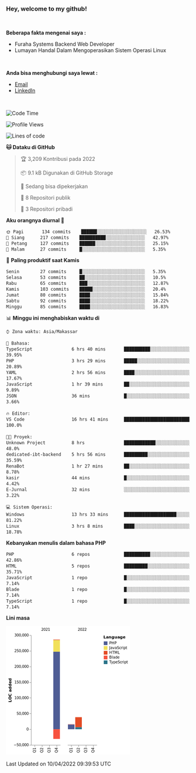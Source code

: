 <h3>Hey, welcome to my github!</h3>

<br>

<p><strong>Beberapa fakta mengenai saya :</strong></p>

<ul>
  <li>Furaha Systems Backend Web Developer</li>
  <li>Lumayan Handal Dalam Mengoperasikan Sistem Operasi Linux</li>
</ul>

<br>

<p><strong>Anda bisa menghubungi saya lewat :</strong></p>

<ul>
  <li><a href="mailto:renaldiapriyanto419@gmail.com">Email</a></li>
  <li><a href="https://www.linkedin.com/in/renaldi-kadang-314314206/">LinkedIn</a></li>
</ul>

<br>

<!--START_SECTION:waka-->
![Code Time](http://img.shields.io/badge/Code%20Time-71%20hrs%2026%20mins-blue)

![Profile Views](http://img.shields.io/badge/Profil%20dilihat-2-blue)

![Lines of code](https://img.shields.io/badge/Sejak%20Hello%20World%20aku%20telah%20menulis-309%20Thousand%20baris%20kode-blue)

**🐱 Dataku di GitHub** 

> 🏆 3,209 Kontribusi pada 2022
 > 
> 📦 9.1 kB Digunakan di GitHub Storage 
 > 
> 💼 Sedang bisa dipekerjakan
 > 
> 📜 8 Repositori publik 
 > 
> 🔑 3 Repositori pribadi  
 > 
**Aku orangnya diurnal 🐤** 

```text
🌞 Pagi       134 commits    ██████░░░░░░░░░░░░░░░░░░░   26.53% 
🌆 Siang      217 commits    ██████████░░░░░░░░░░░░░░░   42.97% 
🌃 Petang     127 commits    ██████░░░░░░░░░░░░░░░░░░░   25.15% 
🌙 Malam      27 commits     █░░░░░░░░░░░░░░░░░░░░░░░░   5.35%

```
📅 **Paling produktif saat Kamis** 

```text
Senin        27 commits     █░░░░░░░░░░░░░░░░░░░░░░░░   5.35% 
Selasa       53 commits     ██░░░░░░░░░░░░░░░░░░░░░░░   10.5% 
Rabu         65 commits     ███░░░░░░░░░░░░░░░░░░░░░░   12.87% 
Kamis        103 commits    █████░░░░░░░░░░░░░░░░░░░░   20.4% 
Jumat        80 commits     ████░░░░░░░░░░░░░░░░░░░░░   15.84% 
Sabtu        92 commits     ████░░░░░░░░░░░░░░░░░░░░░   18.22% 
Minggu       85 commits     ████░░░░░░░░░░░░░░░░░░░░░   16.83%

```


📊 **Minggu ini menghabiskan waktu di** 

```text
⌚︎ Zona waktu: Asia/Makassar

💬 Bahasa: 
TypeScript               6 hrs 40 mins       ██████████░░░░░░░░░░░░░░░   39.95% 
PHP                      3 hrs 29 mins       █████░░░░░░░░░░░░░░░░░░░░   20.89% 
YAML                     2 hrs 56 mins       ████░░░░░░░░░░░░░░░░░░░░░   17.67% 
JavaScript               1 hr 39 mins        ██░░░░░░░░░░░░░░░░░░░░░░░   9.89% 
JSON                     36 mins             █░░░░░░░░░░░░░░░░░░░░░░░░   3.66%

🔥 Editor: 
VS Code                  16 hrs 41 mins      █████████████████████████   100.0%

🐱‍💻 Proyek: 
Unknown Project          8 hrs               ████████████░░░░░░░░░░░░░   48.0% 
dedicated-ibt-backend    5 hrs 56 mins       █████████░░░░░░░░░░░░░░░░   35.59% 
RenaBot                  1 hr 27 mins        ██░░░░░░░░░░░░░░░░░░░░░░░   8.78% 
kasir                    44 mins             █░░░░░░░░░░░░░░░░░░░░░░░░   4.42% 
E-Jurnal                 32 mins             ░░░░░░░░░░░░░░░░░░░░░░░░░   3.22%

💻 Sistem Operasi: 
Windows                  13 hrs 33 mins      ████████████████████░░░░░   81.22% 
Linux                    3 hrs 8 mins        ████░░░░░░░░░░░░░░░░░░░░░   18.78%

```

**Kebanyakan menulis dalam bahasa PHP** 

```text
PHP                      6 repos             ██████████░░░░░░░░░░░░░░░   42.86% 
HTML                     5 repos             █████████░░░░░░░░░░░░░░░░   35.71% 
JavaScript               1 repo              █░░░░░░░░░░░░░░░░░░░░░░░░   7.14% 
Blade                    1 repo              █░░░░░░░░░░░░░░░░░░░░░░░░   7.14% 
TypeScript               1 repo              █░░░░░░░░░░░░░░░░░░░░░░░░   7.14%

```


**Lini masa**

![Chart not found](https://raw.githubusercontent.com/Sylent-Sys/Sylent-Sys/main/charts/bar_graph.png) 


 Last Updated on 10/04/2022 09:39:53 UTC
<!--END_SECTION:waka-->
